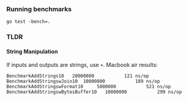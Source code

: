 ### Running benchmarks

```
go test -bench=.
```

### TLDR

#### String Manipulation

If inputs and outputs are strings, use `+`. Macbook air results:
```
BenchmarkAddStrings10	20000000	       121 ns/op
BenchmarkAddStringswJoin10	10000000	       189 ns/op
BenchmarkAddStringswFormat10	 5000000	       521 ns/op
BenchmarkAddStringswBytesBuffer10	10000000	       299 ns/op
```